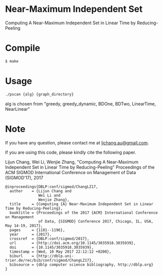 # Near-Maximum Independent Set
Computing A Near-Maximum Independent Set in Linear Time by Reducing-Peeling

# Compile
```sh
$ make
```

# Usage
```sh
./pscan {alg} {graph_directory}
```
alg is chosen from "greedy, greedy_dynamic, BDOne, BDTwo, LinearTime, NearLinear"

# Note
If you have any question, please contact me at ljchang.au@gmail.com.

If you are using this code, please kindly cite the following paper.

Lijun Chang, Wei Li, Wenjie Zhang,
"Computing A Near-Maximum Independent Set in Linear Time by Reducing-Peeling"
Proceedings of the ACM SIGMOD International Conference on Management of Data (SIGMOD’17), 2017

```
@inproceedings{DBLP:conf/sigmod/ChangLZ17,
  author    = {Lijun Chang and
               Wei Li and
               Wenjie Zhang},
  title     = {Computing {A} Near-Maximum Independent Set in Linear Time by Reducing-Peeling},
  booktitle = {Proceedings of the 2017 {ACM} International Conference on Management
               of Data, {SIGMOD} Conference 2017, Chicago, IL, USA, May 14-19, 2017},
  pages     = {1181--1196},
  year      = {2017},
  crossref  = {DBLP:conf/sigmod/2017},
  url       = {http://doi.acm.org/10.1145/3035918.3035939},
  doi       = {10.1145/3035918.3035939},
  timestamp = {Wed, 10 May 2017 22:12:12 +0200},
  biburl    = {http://dblp.uni-trier.de/rec/bib/conf/sigmod/ChangLZ17},
  bibsource = {dblp computer science bibliography, http://dblp.org}
}
```
